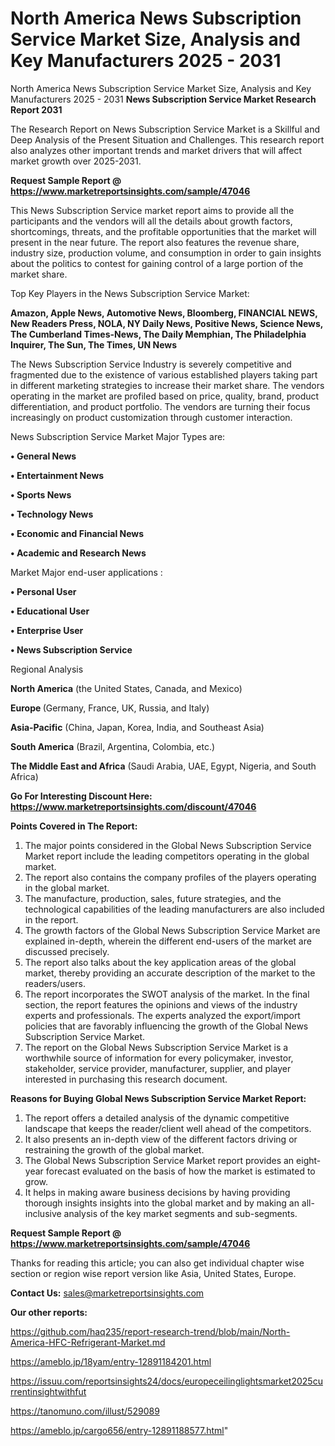 # North America News Subscription Service Market Size, Analysis and Key Manufacturers 2025 - 2031
 North America News Subscription Service Market Size, Analysis and Key Manufacturers 2025 - 2031
<strong>News Subscription Service Market Research Report 2031</strong>

The Research Report on News Subscription Service Market is a Skillful and Deep Analysis of the Present Situation and Challenges. This research report also analyzes other important trends and market drivers that will affect market growth over 2025-2031.

<strong>Request Sample Report @ <a href=https://www.marketreportsinsights.com/sample/47046>https://www.marketreportsinsights.com/sample/47046</a></strong>

This News Subscription Service market report aims to provide all the participants and the vendors will all the details about growth factors, shortcomings, threats, and the profitable opportunities that the market will present in the near future. The report also features the revenue share, industry size, production volume, and consumption in order to gain insights about the politics to contest for gaining control of a large portion of the market share.

Top Key Players in the News Subscription Service Market:

<strong>Amazon, Apple News, Automotive News, Bloomberg, FINANCIAL NEWS, New Readers Press, NOLA, NY Daily News, Positive News, Science News, The Cumberland Times-News, The Daily Memphian, The Philadelphia Inquirer, The Sun, The Times, UN News</strong>

The News Subscription Service Industry is severely competitive and fragmented due to the existence of various established players taking part in different marketing strategies to increase their market share. The vendors operating in the market are profiled based on price, quality, brand, product differentiation, and product portfolio. The vendors are turning their focus increasingly on product customization through customer interaction.

News Subscription Service Market Major Types are:

<strong>•  General News

•  Entertainment News

•  Sports News

•  Technology News

•  Economic and Financial News

•  Academic and Research News</strong>

Market Major end-user applications :

<strong>•  Personal User

•  Educational User

•  Enterprise User

•  News Subscription Service</strong>

Regional Analysis

</u><strong><b>North America</b></strong> (the United States, Canada, and Mexico)

<strong><b>Europe </b></strong>(Germany, France, UK, Russia, and Italy)

<strong><b>Asia-Pacific</b></strong> (China, Japan, Korea, India, and Southeast Asia)

<strong><b>South America</b></strong> (Brazil, Argentina, Colombia, etc.)

<strong><b>The Middle East and Africa</b></strong> (Saudi Arabia, UAE, Egypt, Nigeria, and South Africa)

<strong>Go For Interesting Discount Here: <a href=https://www.marketreportsinsights.com/discount/47046>https://www.marketreportsinsights.com/discount/47046</a></strong>

<strong>Points Covered in The Report:</strong>
<ol>
  <li>The major points considered in the Global News Subscription Service Market report include the leading competitors operating in the global market.</li>
  <li>The report also contains the company profiles of the players operating in the global market.</li>
  <li>The manufacture, production, sales, future strategies, and the technological capabilities of the leading manufacturers are also included in the report.</li>
  <li>The growth factors of the Global News Subscription Service Market are explained in-depth, wherein the different end-users of the market are discussed precisely.</li>
  <li>The report also talks about the key application areas of the global market, thereby providing an accurate description of the market to the readers/users.</li>
  <li>The report incorporates the SWOT analysis of the market. In the final section, the report features the opinions and views of the industry experts and professionals. The experts analyzed the export/import policies that are favorably influencing the growth of the Global News Subscription Service Market.</li>
  <li>The report on the Global News Subscription Service Market is a worthwhile source of information for every policymaker, investor, stakeholder, service provider, manufacturer, supplier, and player interested in purchasing this research document.</li>
</ol>
<strong>Reasons for Buying Global News Subscription Service Market Report:</strong>

<ol>
  <li>The report offers a detailed analysis of the dynamic competitive landscape that keeps the reader/client well ahead of the competitors.</li>
  <li>It also presents an in-depth view of the different factors driving or restraining the growth of the global market.</li>
  <li>The Global News Subscription Service Market report provides an eight-year forecast evaluated on the basis of how the market is estimated to grow.</li>
  <li>It helps in making aware business decisions by having providing thorough insights insights into the global market and by making an all-inclusive analysis of the key market segments and sub-segments.</li>
</ol>
<strong>Request Sample Report @ <a href=https://www.marketreportsinsights.com/sample/47046>https://www.marketreportsinsights.com/sample/47046</a></strong>


Thanks for reading this article; you can also get individual chapter wise section or region wise report version like Asia, United States, Europe.

<strong>Contact Us:</strong>
sales@marketreportsinsights.com

<strong>Our other reports:</strong>

<a href=https://github.com/haq235/report-research-trend/blob/main/North-America-HFC-Refrigerant-Market.md>https://github.com/haq235/report-research-trend/blob/main/North-America-HFC-Refrigerant-Market.md</a>

<a href=https://ameblo.jp/18yam/entry-12891184201.html>https://ameblo.jp/18yam/entry-12891184201.html</a>

<a href=https://issuu.com/reportsinsights24/docs/europeceilinglightsmarket2025currentinsightwithfut>https://issuu.com/reportsinsights24/docs/europeceilinglightsmarket2025currentinsightwithfut</a>

<a href=https://tanomuno.com/illust/529089>https://tanomuno.com/illust/529089</a>

<a href=https://ameblo.jp/cargo656/entry-12891188577.html>https://ameblo.jp/cargo656/entry-12891188577.html</a>"
